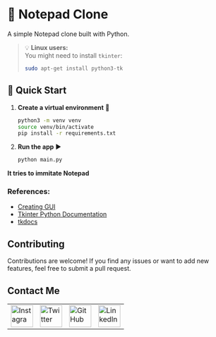 # 📝 Notepad Clone

A simple Notepad clone built with Python.

> 💡 **Linux users:**  
> You might need to install `tkinter`:  
> ```bash  
> sudo apt-get install python3-tk  
> ```

## 🚀 Quick Start

1. **Create a virtual environment** 🐍  
   ```bash
   python3 -m venv venv
   source venv/bin/activate
   pip install -r requirements.txt
   ```

2. **Run the app** ▶️  
   ```bash
   python main.py
   ```

**It tries to immitate Notepad**

### References:
- [Creating GUI](https://www.pythonguis.com/tutorials/create-gui-tkinter/)
- [Tkinter Python Documentation](https://docs.python.org/3/library/tk.html)
- [tkdocs](https://tkdocs.com/pyref/frame.html)

## Contributing

Contributions are welcome! If you find any issues or want to add new features, feel free to submit a pull request.

## Contact Me

<table>
  <tr>
    <td><img src="https://github.com/realsanjeev/protfolio/blob/main/src/assets/images/instagram.png" alt="Instagram" width="50" height="50"></td>
    <td><img src="https://github.com/realsanjeev/protfolio/blob/main/src/assets/images/twitter.png" alt="Twitter" width="50" height="50"></td>
    <td><img src="https://github.com/realsanjeev/protfolio/blob/main/src/assets/images/github.png" alt="GitHub" width="50" height="50"></td>
    <td><img src="https://github.com/realsanjeev/protfolio/blob/main/src/assets/images/linkedin-logo.png" alt="LinkedIn" width="50" height="50"></td>
  </tr>
</table>

